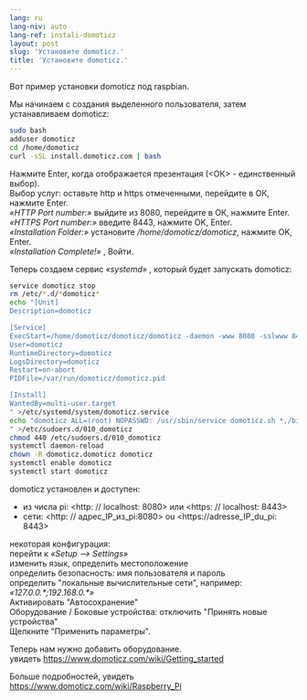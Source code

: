```yaml
---
lang: ru
lang-niv: auto
lang-ref: instali-domoticz
layout: post
slug: 'Установите domoticz.'
title: 'Установите domoticz.'
---
```


Вот пример установки domoticz под raspbian.

Мы начинаем с создания выделенного пользователя, затем устанавливаем domoticz:
```bash
sudo bash
adduser domoticz
cd /home/domoticz
curl -sSL install.domoticz.com | bash
```
Нажмите Enter, когда отображается презентация (\<ОК> - единственный выбор).  
Выбор услуг: оставьте http и https отмеченными, перейдите в ОК, нажмите Enter.  
_«HTTP Port number:»_ выйдите из 8080, перейдите в ОК, нажмите Enter.  
_«HTTPS Port number:»_ введите 8443, нажмите OK, Enter.  
_«Installation Folder:»_ установите _/home/domoticz/domoticz_, нажмите OK, Enter.  
_«Installation Complete!»_  , Войти.


Теперь создаем сервис _«systemd»_ , который будет запускать domoticz:
```bash
service domoticz stop
rm /etc/*.d/*domoticz*
echo "[Unit]
Description=domoticz

[Service]
ExecStart=/home/domoticz/domoticz/domoticz -daemon -www 8080 -sslwww 8443 -pidfile /var/run/domoticz/domoticz.pid
User=domoticz
RuntimeDirectory=domoticz
LogsDirectory=domoticz
Restart=on-abort
PIDFile=/var/run/domoticz/domoticz.pid

[Install]
WantedBy=multi-user.target
" >/etc/systemd/system/domoticz.service
echo "domoticz ALL=(root) NOPASSWD: /usr/sbin/service domoticz.sh *,/bin/systemctl stop domoticz.service,/bin/systemctl start domoticz.service
" >/etc/sudoers.d/010_domoticz
chmod 440 /etc/sudoers.d/010_domoticz
systemctl daemon-reload
chown -R domoticz.domoticz domoticz
systemctl enable domoticz
systemctl start domoticz
```

domoticz установлен и доступен:
* из числа pi: <http: // localhost: 8080> или <https: // localhost: 8443>
* сети: <http: // адрес_IP_из_pi:8080> ou <https://adresse_IP_du_pi: 8443>

некоторая конфигурация:  
перейти к _«Setup --> Settings»_  
изменить язык, определить местоположение  
определить безопасность: имя пользователя и пароль  
определить "локальные вычислительные сети", например: _«127.0.0.\*;192.168.0.*»_  
Активировать "Автосохранение"  
Оборудование / Боковые устройства: отключить "Принять новые устройства"  
Щелкните "Применить параметры".  

Теперь нам нужно добавить оборудование.  
увидеть <https://www.domoticz.com/wiki/Getting_started>


Больше подробностей,
увидеть <https://www.domoticz.com/wiki/Raspberry_Pi>

